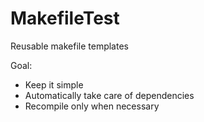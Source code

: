 # MakefileTest
Reusable makefile templates

Goal:

- Keep it simple
- Automatically take care of dependencies
- Recompile only when necessary
